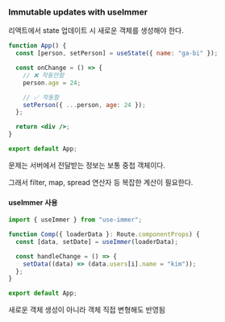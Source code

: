 ### Immutable updates with useImmer

리액트에서 state 업데이트 시 새로운 객체를 생성해야 한다.

```jsx
function App() {
  const [person, setPerson] = useState({ name: "ga-bi" });

  const onChange = () => {
    // ❌ 작동안함
    person.age = 24;

    // ✅ 작동함
    setPerson({ ...person, age: 24 });
  };

  return <div />;
}

export default App;
```

문제는 서버에서 전달받는 정보는 보통 중첩 객체이다.

그래서 filter, map, spread 연산자 등 복잡한 계산이 필요한다.

#### useImmer 사용

```jsx
import { useImmer } from "use-immer";

function Comp({ loaderData }: Route.componentProps) {
  const [data, setDate] = useImmer(loaderData);

  const handleChange = () => {
    setData((data) => (data.users[i].name = "kim"));
  };
}

export default App;
```

새로운 객체 생성이 아니라 객체 직접 변형해도 반영됨
